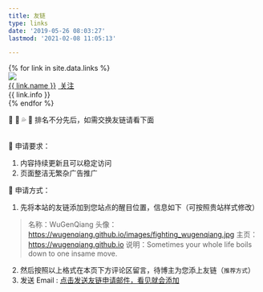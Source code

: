 ```yaml
---
title: 友链
type: links
date: '2019-05-26 08:03:27'
lastmod: '2021-02-08 11:05:13'

---
```

<div id="links">
<div class="links-content">
<div class="link-navigation">
{% for link in site.data.links %}
<div class="card">
  <a href="{{ link.site }}" target="_blank">
  <img class="ava" src="{{ link.avatar }}"/></a>
  <div class="card-header">
  <div><a href="{{ link.site }}" target="_blank">{{ link.name }}</a>
  <a href="{{ link.site }}"><span class="focus-links"><i class="fa fa-plus" aria-hidden="true"></i>&nbsp;关注</span></a></div>
  <div class="info" title="{{ link.info }}">{{ link.info }}</div>
  </div>
</div>
{% endfor %}
</div>
</div>
</div>

🐹 🥎  💦 <table><tr>:love_letter: 排名不分先后，如需交换友链请看下面</tr></table>

🐣 申请要求：

1. 内容持续更新且可以稳定访问
2. 页面整洁无繁杂广告推广

🍊 申请方式：

1. 先将本站的友链添加到您站点的醒目位置，信息如下（可按照贵站样式修改）

> 名称：WuGenQiang
> 头像：https://wugenqiang.github.io/images/fighting_wugenqiang.jpg
> 主页：https://wugenqiang.github.io
> 说明：Sometimes your whole life boils down to one insame move.

2. 然后按照以上格式在本页下方评论区留言，待博主为您添上友链（`推荐方式`）
3. 发送 Email :  <a href="mailto:cnyjzhang@outlook.com?subject=申请友链&body=名称：%0A 头像：%0A 主页：%0A 说明：%0A ">点击发送友链申请邮件，看见就会添加
